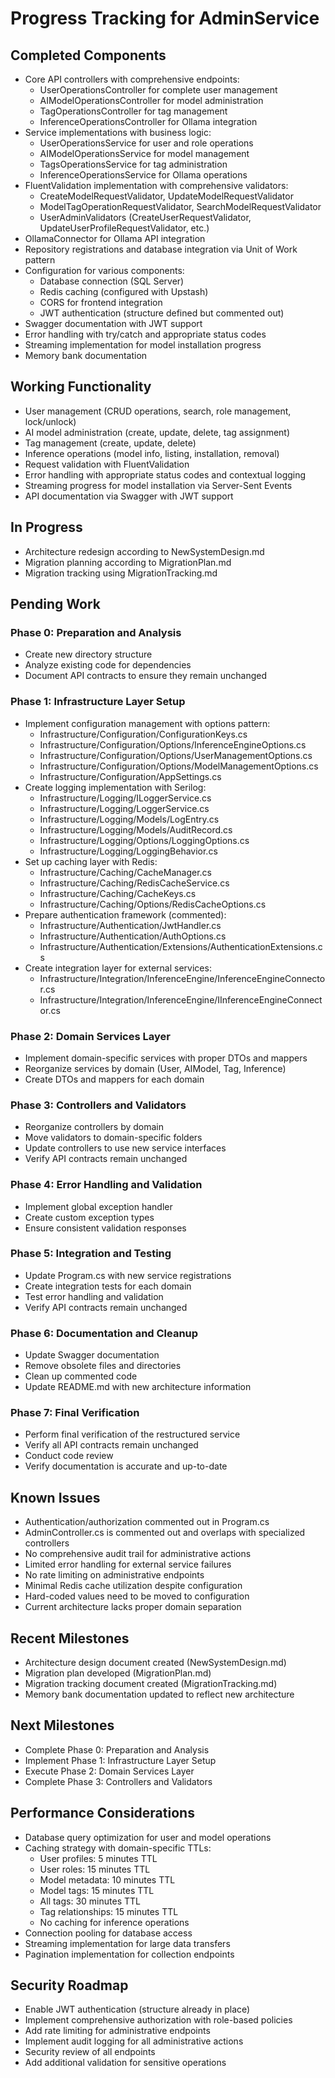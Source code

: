 # Progress Tracking for AdminService

## Completed Components
- Core API controllers with comprehensive endpoints:
  - UserOperationsController for complete user management
  - AIModelOperationsController for model administration
  - TagOperationsController for tag management
  - InferenceOperationsController for Ollama integration
- Service implementations with business logic:
  - UserOperationsService for user and role operations
  - AIModelOperationsService for model management
  - TagsOperationsService for tag administration
  - InferenceOperationsService for Ollama operations
- FluentValidation implementation with comprehensive validators:
  - CreateModelRequestValidator, UpdateModelRequestValidator
  - ModelTagOperationRequestValidator, SearchModelRequestValidator
  - UserAdminValidators (CreateUserRequestValidator, UpdateUserProfileRequestValidator, etc.)
- OllamaConnector for Ollama API integration
- Repository registrations and database integration via Unit of Work pattern
- Configuration for various components:
  - Database connection (SQL Server)
  - Redis caching (configured with Upstash)
  - CORS for frontend integration
  - JWT authentication (structure defined but commented out)
- Swagger documentation with JWT support
- Error handling with try/catch and appropriate status codes
- Streaming implementation for model installation progress
- Memory bank documentation

## Working Functionality
- User management (CRUD operations, search, role management, lock/unlock)
- AI model administration (create, update, delete, tag assignment)
- Tag management (create, update, delete)
- Inference operations (model info, listing, installation, removal)
- Request validation with FluentValidation
- Error handling with appropriate status codes and contextual logging
- Streaming progress for model installation via Server-Sent Events
- API documentation via Swagger with JWT support

## In Progress
- Architecture redesign according to NewSystemDesign.md
- Migration planning according to MigrationPlan.md
- Migration tracking using MigrationTracking.md

## Pending Work
### Phase 0: Preparation and Analysis
- Create new directory structure
- Analyze existing code for dependencies
- Document API contracts to ensure they remain unchanged

### Phase 1: Infrastructure Layer Setup
- Implement configuration management with options pattern:
  - Infrastructure/Configuration/ConfigurationKeys.cs
  - Infrastructure/Configuration/Options/InferenceEngineOptions.cs
  - Infrastructure/Configuration/Options/UserManagementOptions.cs
  - Infrastructure/Configuration/Options/ModelManagementOptions.cs
  - Infrastructure/Configuration/AppSettings.cs
- Create logging implementation with Serilog:
  - Infrastructure/Logging/ILoggerService.cs
  - Infrastructure/Logging/LoggerService.cs
  - Infrastructure/Logging/Models/LogEntry.cs
  - Infrastructure/Logging/Models/AuditRecord.cs
  - Infrastructure/Logging/Options/LoggingOptions.cs
  - Infrastructure/Logging/LoggingBehavior.cs
- Set up caching layer with Redis:
  - Infrastructure/Caching/CacheManager.cs
  - Infrastructure/Caching/RedisCacheService.cs
  - Infrastructure/Caching/CacheKeys.cs
  - Infrastructure/Caching/Options/RedisCacheOptions.cs
- Prepare authentication framework (commented):
  - Infrastructure/Authentication/JwtHandler.cs
  - Infrastructure/Authentication/AuthOptions.cs
  - Infrastructure/Authentication/Extensions/AuthenticationExtensions.cs
- Create integration layer for external services:
  - Infrastructure/Integration/InferenceEngine/InferenceEngineConnector.cs
  - Infrastructure/Integration/InferenceEngine/IInferenceEngineConnector.cs

### Phase 2: Domain Services Layer
- Implement domain-specific services with proper DTOs and mappers
- Reorganize services by domain (User, AIModel, Tag, Inference)
- Create DTOs and mappers for each domain

### Phase 3: Controllers and Validators
- Reorganize controllers by domain
- Move validators to domain-specific folders
- Update controllers to use new service interfaces
- Verify API contracts remain unchanged

### Phase 4: Error Handling and Validation
- Implement global exception handler
- Create custom exception types
- Ensure consistent validation responses

### Phase 5: Integration and Testing
- Update Program.cs with new service registrations
- Create integration tests for each domain
- Test error handling and validation
- Verify API contracts remain unchanged

### Phase 6: Documentation and Cleanup
- Update Swagger documentation
- Remove obsolete files and directories
- Clean up commented code
- Update README.md with new architecture information

### Phase 7: Final Verification
- Perform final verification of the restructured service
- Verify all API contracts remain unchanged
- Conduct code review
- Verify documentation is accurate and up-to-date

## Known Issues
- Authentication/authorization commented out in Program.cs
- AdminController.cs is commented out and overlaps with specialized controllers
- No comprehensive audit trail for administrative actions
- Limited error handling for external service failures
- No rate limiting on administrative endpoints
- Minimal Redis cache utilization despite configuration
- Hard-coded values need to be moved to configuration
- Current architecture lacks proper domain separation

## Recent Milestones
- Architecture design document created (NewSystemDesign.md)
- Migration plan developed (MigrationPlan.md)
- Migration tracking document created (MigrationTracking.md)
- Memory bank documentation updated to reflect new architecture

## Next Milestones
- Complete Phase 0: Preparation and Analysis
- Implement Phase 1: Infrastructure Layer Setup
- Execute Phase 2: Domain Services Layer
- Complete Phase 3: Controllers and Validators

## Performance Considerations
- Database query optimization for user and model operations
- Caching strategy with domain-specific TTLs:
  - User profiles: 5 minutes TTL
  - User roles: 15 minutes TTL
  - Model metadata: 10 minutes TTL
  - Model tags: 15 minutes TTL
  - All tags: 30 minutes TTL
  - Tag relationships: 15 minutes TTL
  - No caching for inference operations
- Connection pooling for database access
- Streaming implementation for large data transfers
- Pagination implementation for collection endpoints

## Security Roadmap
- Enable JWT authentication (structure already in place)
- Implement comprehensive authorization with role-based policies
- Add rate limiting for administrative endpoints
- Implement audit logging for all administrative actions
- Security review of all endpoints
- Add additional validation for sensitive operations